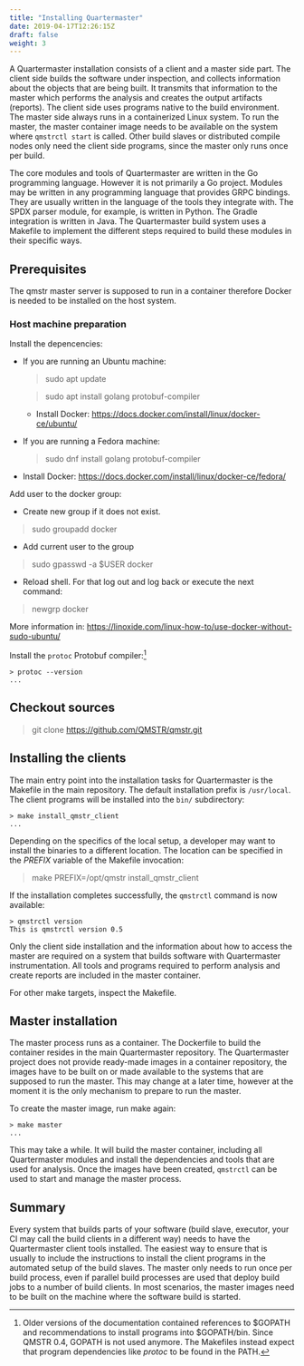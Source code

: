 ```yaml
---
title: "Installing Quartermaster"
date: 2019-04-17T12:26:15Z
draft: false
weight: 3
---
```


A Quartermaster installation consists of a client and a master side
part. The client side builds the software under inspection, and
collects information about the objects that are being built. It
transmits that information to the master which performs the analysis
and creates the output artifacts (reports). The client side uses
programs native to the build environment. The master side always runs
in a containerized Linux system. To run the master, the master
container image needs to be available on the system where `qmstrctl
start` is called. Other build slaves or distributed compile nodes only
need the client side programs, since the master only runs once per
build.

The core modules and tools of Quartermaster are written in the Go
programming language. However it is not primarily a Go
project. Modules may be written in any programming language that
provides GRPC bindings. They are usually written in the language of
the tools they integrate with. The SPDX parser module, for example, is
written in Python. The Gradle integration is written in Java. The
Quartermaster build system uses a Makefile to implement the different
steps required to build these modules in their specific ways.

## Prerequisites

The qmstr master server is supposed to run in a container therefore Docker is needed to be installed on the host system.

### Host machine preparation

Install the depencencies:

  - If you are running an Ubuntu machine:

    > sudo apt update

	> sudo apt install golang protobuf-compiler

    - Install Docker: https://docs.docker.com/install/linux/docker-ce/ubuntu/

  - If you are running a Fedora machine:

    > sudo dnf install golang protobuf-compiler

  - Install Docker: https://docs.docker.com/install/linux/docker-ce/fedora/


Add user to the docker group:
  - Create new group if it does not exist.

  > sudo groupadd docker

  -  Add current user to the group

  > sudo gpasswd -a $USER docker

  - Reload shell. For that log out and log back or execute the next command:

  > newgrp docker

  More information in:
  https://linoxide.com/linux-how-to/use-docker-without-sudo-ubuntu/

Install the `protoc` Protobuf compiler:[^gopath_deprecation]

	> protoc --version
	...


## Checkout sources

  > git clone https://github.com/QMSTR/qmstr.git

## Installing the clients

The main entry point into the installation tasks for Quartermaster is
the Makefile in the main repository. The default installation prefix is `/usr/local`.
The client programs will be installed into the `bin/` subdirectory:
  
	> make install_qmstr_client
	...

Depending on the specifics of the local setup, a developer may want to
install the binaries to a different location. The location can be specified in the
_PREFIX_ variable of the Makefile invocation:

  > make PREFIX=/opt/qmstr install_qmstr_client

If the installation completes successfully, the `qmstrctl` command is
now available:

	> qmstrctl version
	This is qmstrctl version 0.5

Only the client side installation and the information about how to
access the master are required on a system that builds software with
Quartermaster instrumentation. All tools and programs required to
perform analysis and create reports are included in the master
container.

For other make targets, inspect the Makefile.

## Master installation

The master process runs as a container. The Dockerfile to build the
container resides in the main Quartermaster repository. The
Quartermaster project does not provide ready-made images in a
container repository, the images have to be built on or made available
to the systems that are supposed to run the master. This may change at
a later time, however at the moment it is the only mechanism to
prepare to run the master.

To create the master image, run make again:

	> make master
	...

This may take a while. It will build the master container, including
all Quartermaster modules and install the dependencies and tools that
are used for analysis. Once the images have been created, `qmstrctl`
can be used to start and manage the master process.

## Summary

Every system that builds parts of your software (build slave,
executor, your CI may call the build clients in a different way) needs
to have the Quartermaster client tools installed. The easiest way to
ensure that is usually to include the instructions to install the
client programs in the automated setup of the build slaves. The master
only needs to run once per build process, even if parallel build
processes are used that deploy build jobs to a number of build
clients. In most scenarios, the master images need to be built on the
machine where the software build is started.

[^gopath_deprecation]: Older versions of the documentation contained references to $GOPATH
    and recommendations to install programs into $GOPATH/bin. Since QMSTR 0.4,
    GOPATH is not used anymore. The Makefiles instead expect that program
    dependencies like _protoc_ to be found in the PATH.
